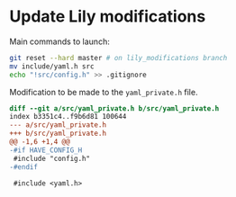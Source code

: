 # Update Lily modifications

Main commands to launch:

```sh
git reset --hard master # on lily_modifications branch
mv include/yaml.h src
echo "!src/config.h" >> .gitignore
```

Modification to be made to the `yaml_private.h` file.

```diff
diff --git a/src/yaml_private.h b/src/yaml_private.h
index b3351c4..f9b6d81 100644
--- a/src/yaml_private.h
+++ b/src/yaml_private.h
@@ -1,6 +1,4 @@
-#if HAVE_CONFIG_H
 #include "config.h"
-#endif

 #include <yaml.h>
```
